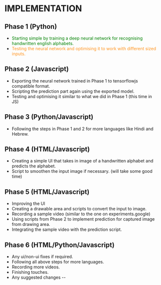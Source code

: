 # IMPLEMENTATION

## Phase 1 (Python)

- <span style="color:green">Starting simple by training a deep neural network for recognising handwritten english alphabets.</span>
- <span style="color:#FF9421">Testing the neural network and optimising it to work with different sized inputs.</span>

## Phase 2 (Javascript)

- Exporting the neural network trained in Phase 1 to tensorflowjs compatible format.
- Scripting the prediction part again using the exported model.
- Testing and optimising it similar to what we did in Phase 1 (this time in JS)

## Phase 3 (Python/Javascript)

- Following the steps in Phase 1 and 2 for more languages like Hindi and Hebrew.

## Phase 4 (HTML/Javascript)

- Creating a simple UI that takes in image of a handwritten alphabet and predicts the alphabet.
- Script to smoothen the input image if necessary. (will take some good time)

## Phase 5 (HTML/Javascript)

- Improving the UI
- Creating a drawable area and scripts to convert the input to image.
- Recording a sample video (similar to the one on experiments.google)
- Using scripts from Phase 2 to implement prediction for captured image from drawing area.
- Integrating the sample video with the prediction script.

## Phase 6 (HTML/Python/Javascript)

- Any ui/non-ui fixes if required.
- Following all above steps for more languages.
- Recording more videos.
- Finishing touches.
- Any suggested changes --

